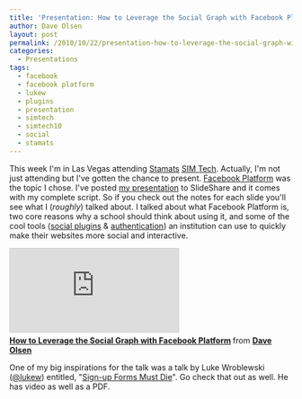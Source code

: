 ```yaml
---
title: 'Presentation: How to Leverage the Social Graph with Facebook Platform'
author: Dave Olsen
layout: post
permalink: /2010/10/22/presentation-how-to-leverage-the-social-graph-with-facebook-platform
categories:
  - Presentations
tags:
  - facebook
  - facebook platform
  - lukew
  - plugins
  - presentation
  - simtech
  - simtech10
  - social
  - stamats
---
```

This week I'm in Las Vegas attending [Stamats][1] [SIM Tech][2]. Actually, I'm not just attending but I've gotten the chance to present. [Facebook Platform][3] was the topic I chose. I've posted [my presentation][4] to SlideShare and it comes with my complete script. So if you check out the notes for each slide you'll see what I (*roughly*) talked about. I talked about what Facebook Platform is, two core reasons why a school should think about using it, and some of the cool tools ([social plugins][5] & [authentication][6]) an institution can use to quickly make their websites more social and interactive.

<div class="slideshare-container">
<div class="slideshare-embed">
	<iframe src="http://www.slideshare.net/slideshow/embed_code/5505592?rel=0" frameborder="0" marginwidth="0" marginheight="0" scrolling="no" style="border:1px solid #CCC;border-width:1px 1px 0;margin-bottom:5px" allowfullscreen webkitallowfullscreen mozallowfullscreen> </iframe> <div style="margin-bottom:5px"> <strong> <a href="http://www.slideshare.net/dmolsenwvu/how-to-leverage-the-social-graph-with-facebook-platform" title="How to Leverage the Social Graph with Facebook Platform" target="_blank">How to Leverage the Social Graph with Facebook Platform</a> </strong> from <strong><a href="http://www.slideshare.net/dmolsenwvu" target="_blank">Dave Olsen</a></strong> </div>
</div>
</div>

One of my big inspirations for the talk was a talk by Luke Wroblewski ([@lukew][7]) entitled, "[Sign-up Forms Must Die][8]". Go check that out as well. He has video as well as a PDF.

 [1]: http://www.stamats.com/
 [2]: http://www.stamats.com/events/seminars/SIMTech2010.asp
 [3]: http://developers.facebook.com/
 [4]: http://www.slideshare.net/dmolsenwvu/how-to-leverage-the-social-graph-with-facebook-platform
 [5]: http://developers.facebook.com/plugins/
 [6]: http://developers.facebook.com/docs/authentication/
 [7]: http://twitter.com/lukew/
 [8]: http://www.lukew.com/presos/preso.asp?25